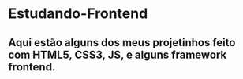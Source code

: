 # Estudando-Frontend
## Aqui estão alguns dos meus projetinhos feito com HTML5, CSS3, JS, e alguns framework frontend.
